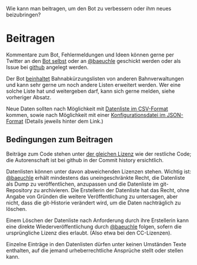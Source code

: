<p id="meta">
<title>DS-100: Möglichkeiten, beizutragen</title>
<desc>Wie kann man beitragen, um den Bot zu verbessern oder ihm neues beizubringen?</desc>
</p>

Beitragen
=========

Kommentare zum Bot, Fehlermeldungen und Ideen können gerne per Twitter an
den [Bot selbst](https://twitter.com/_ds_100) oder an
[@baeuchle](https://twitter.com/baeuchle) geschickt werden oder als
Issue bei [github](https://github.com/baeuchle/ds100bot/) angelegt
werden.

Der Bot [beinhaltet](/copyright.html) Bahnabkürzungslisten von anderen
Bahnverwaltungen und kann sehr gerne um noch andere Listen erweitert
werden. Wer eine solche Liste hat und weitergeben darf, kann sich gerne
melden, siehe vorheriger Absatz.

Neue Daten sollten nach Möglichkeit mit [Datenliste im
CSV-Format](/sources.html) kommen, sowie nach Möglichkeit mit einer
[Konfigurationsdatei im JSON-Format](/data.html) (Details jeweils hinter
dem Link.)

Bedingungen zum Beitragen
-------------------------

Beiträge zum Code stehen unter [der gleichen Lizenz](/copyright.html)
wie der restliche Code; die Autorenschaft ist bei github in der Commit
history ersichtlich.

Datenlisten können unter davon abweichenden Lizenzen stehen. Wichtig
ist: [@baeuchle](https://twitter.com/baeuchle) erhält mindestens das
uneingeschränkte Recht, die Datenliste als Dump zu veröffentlichen,
anzupassen und die Datenliste im git-Repository zu archivieren. Die
Erstellerin der Datenliste hat das Recht, ohne Angabe von Gründen die
weitere Veröffentlichung zu untersagen, aber nicht, dass die
git-Historie verändert wird, um die Daten nachträglich zu löschen.

Einem Löschen der Datenliste nach Anforderung durch ihre Erstellerin
kann eine direkte Wiederveröffentlichung durch
[@baeuchle](https://twitter.com/baeuchle) folgen, sofern die
ursprüngliche Lizenz dies erlaubt. (Also etwa bei den CC-Lizenzen).

Einzelne Einträge in den Datenlisten dürfen unter keinen Umständen Texte
enthalten, auf die jemand urheberrechtliche Ansprüche stellt oder
stellen kann.
